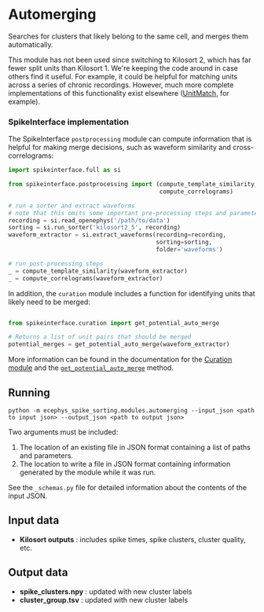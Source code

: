 # Automerging

Searches for clusters that likely belong to the same cell, and merges them automatically.

This module has not been used since switching to Kilosort 2, which has far fewer split units than Kilosort 1. We're keeping the code around in case others find it useful. For example, it could be helpful for matching units across a series of chronic recordings. However, much more complete implementations of this functionality exist elsewhere ([UnitMatch](https://github.com/EnnyvanBeest/UnitMatch), for example).


### SpikeInterface implementation

The SpikeInterface `postprocessing` module can compute information that is helpful for making merge decisions, such as waveform similarity and cross-correlograms:

```python
import spikeinterface.full as si

from spikeinterface.postprocessing import (compute_template_similarity,
                                           compute_correlograms)

# run a sorter and extract waveforms
# note that this omits some important pre-processing steps and parameters for brevity
recording = si.read_openephys('/path/to/data')
sorting = si.run_sorter('kilosort2_5', recording)
waveform_extractor = si.extract_waveforms(recording=recording, 
                                          sorting=sorting, 
                                          folder='waveforms')

# run post-processing steps
_ = compute_template_similarity(waveform_extractor)
_ = compute_correlograms(waveform_extractor)

```

In addition, the `curation` module includes a function for identifying units that likely need to be merged:

```python

from spikeinterface.curation import get_potential_auto_merge

# Returns a list of unit pairs that should be merged
potential_merges = get_potential_auto_merge(waveform_extractor)

```

More information can be found in the documentation for the [Curation module](https://spikeinterface.readthedocs.io/en/latest/modules/curation.html) and the [`get_potential_auto_merge`](https://spikeinterface.readthedocs.io/en/latest/api.html#spikeinterface.curation.get_potential_auto_merge) method.


## Running

```
python -m ecephys_spike_sorting.modules.automerging --input_json <path to input json> --output_json <path to output json>
```
Two arguments must be included:
1. The location of an existing file in JSON format containing a list of paths and parameters.
2. The location to write a file in JSON format containing information generated by the module while it was run.

See the `_schemas.py` file for detailed information about the contents of the input JSON.

## Input data

- **Kilosort outputs** : includes spike times, spike clusters, cluster quality, etc.


## Output data

- **spike_clusters.npy** : updated with new cluster labels
- **cluster_group.tsv** : updated with new cluster labels